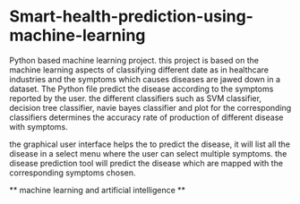 # Smart-health-prediction-using-machine-learning
Python based machine learning project.
this project is based on the machine learning aspects of classifying different date as in healthcare industries and the symptoms which causes diseases are jawed down in a dataset. The Python file predict the disease according to the symptoms reported by the user. 
the different classifiers such as SVM classifier, decision tree classifier, navie bayes classifier and plot for the corresponding classifiers determines the accuracy rate of production of different disease with symptoms.

the graphical user interface helps the to predict the disease, it will list all the disease in a select menu where the user can select multiple symptoms.
the disease prediction tool will predict the disease which are mapped with the corresponding symptoms chosen.

** machine learning and artificial intelligence **
